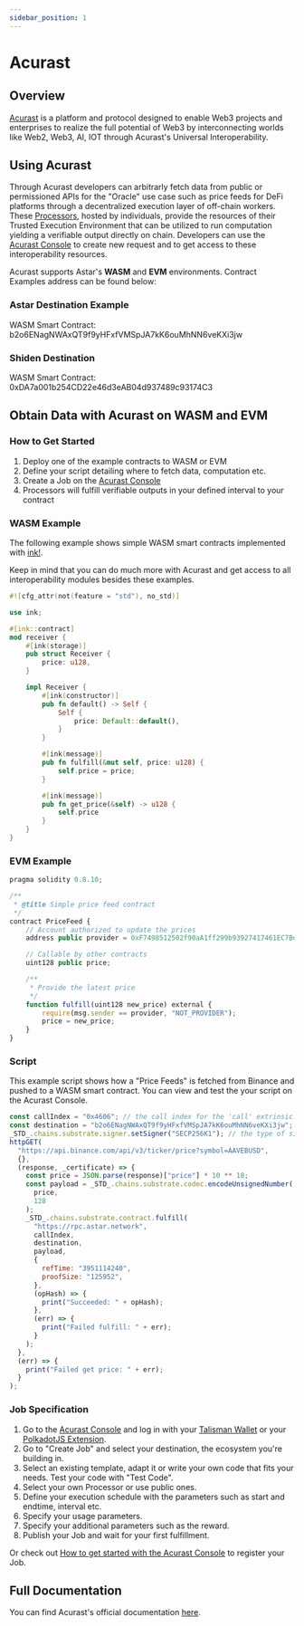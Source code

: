 ```yaml
---
sidebar_position: 1
---
```


# Acurast

[Acurast]: https://acurast.com/

## Overview

[Acurast](https://acurast.com/) is a platform and protocol designed to enable Web3 projects and enterprises to realize the full potential of Web3 by interconnecting worlds like Web2, Web3, AI, IOT through Acurast's Universal Interoperability.

## Using Acurast

Through Acurast developers can arbitrarly fetch data from public or permissioned APIs for the "Oracle" use case such as price feeds for DeFi platforms through a decentralized execution layer of off-chain workers. These [Processors](https://docs.acurast.com/acurast-processors), hosted by individuals, provide the resources of their Trusted Execution Environment that can be utilized to run computation yielding a verifiable output directly on chain. Developers can use the [Acurast Console](https://console.acurast.com/) to create new request and to get access to these interoperability resources.

Acurast supports Astar's **WASM** and **EVM** environments. Contract Examples address can be found below:

### Astar Destination Example

WASM Smart Contract: b2o6ENagNWAxQT9f9yHFxfVMSpJA7kK6ouMhNN6veKXi3jw

### Shiden Destination

WASM Smart Contract: 0xDA7a001b254CD22e46d3eAB04d937489c93174C3

## Obtain Data with Acurast on WASM and EVM

### How to Get Started

1. Deploy one of the example contracts to WASM or EVM
2. Define your script detailing where to fetch data, computation etc.
3. Create a Job on the [Acurast Console](https://console.acurast.com/)
4. Processors will fulfill verifiable outputs in your defined interval to your contract

### WASM Example

The following example shows simple WASM smart contracts implemented with [ink!](https://use.ink/).

Keep in mind that you can do much more with Acurast and get access to all interoperability modules besides these examples.

```rust
#![cfg_attr(not(feature = "std"), no_std)]

use ink;

#[ink::contract]
mod receiver {
    #[ink(storage)]
    pub struct Receiver {
        price: u128,
    }

    impl Receiver {
        #[ink(constructor)]
        pub fn default() -> Self {
            Self {
                price: Default::default(),
            }
        }

        #[ink(message)]
        pub fn fulfill(&mut self, price: u128) {
            self.price = price;
        }

        #[ink(message)]
        pub fn get_price(&self) -> u128 {
            self.price
        }
    }
}

```

### EVM Example

```ts
pragma solidity 0.8.10;

/**
 * @title Simple price feed contract
 */
contract PriceFeed {
    // Account authorized to update the prices
    address public provider = 0xF7498512502f90aA1ff299b93927417461EC7Bd5;

    // Callable by other contracts
    uint128 public price;

    /**
     * Provide the latest price
     */
    function fulfill(uint128 new_price) external {
        require(msg.sender == provider, "NOT_PROVIDER");
        price = new_price;
    }
}
```

### Script

This example script shows how a "Price Feeds" is fetched from Binance and pushed to a WASM smart contract. You can view and test the your script on the Acurast Console.

```js
const callIndex = "0x4606"; // the call index for the 'call' extrinsic.
const destination = "b2o6ENagNWAxQT9f9yHFxfVMSpJA7kK6ouMhNN6veKXi3jw"; // contract address that will receive the 'fulfill' call.
_STD_.chains.substrate.signer.setSigner("SECP256K1"); // the type of signer used for sign the extrinsic call
httpGET(
  "https://api.binance.com/api/v3/ticker/price?symbol=AAVEBUSD",
  {},
  (response, _certificate) => {
    const price = JSON.parse(response)["price"] * 10 ** 18;
    const payload = _STD_.chains.substrate.codec.encodeUnsignedNumber(
      price,
      128
    );
    _STD_.chains.substrate.contract.fulfill(
      "https://rpc.astar.network",
      callIndex,
      destination,
      payload,
      {
        refTime: "3951114240",
        proofSize: "125952",
      },
      (opHash) => {
        print("Succeeded: " + opHash);
      },
      (err) => {
        print("Failed fulfill: " + err);
      }
    );
  },
  (err) => {
    print("Failed get price: " + err);
  }
);
```

### Job Specification

1. Go to the [Acurast Console](https://console.acurast.com/) and log in with your [Talisman Wallet](https://www.talisman.xyz/wallet) or your [PolkadotJS Extension](https://polkadot.js.org/extension/).
2. Go to "Create Job" and select your destination, the ecosystem you're building in.
3. Select an existing template, adapt it or write your own code that fits your needs. Test your code with "Test Code".
4. Select your own Processor or use public ones.
5. Define your execution schedule with the parameters such as start and endtime, interval etc.
6. Specify your usage parameters.
7. Specify your additional parameters such as the reward.
8. Publish your Job and wait for your first fulfillment.

Or check out [How to get started with the Acurast Console](https://console.acurast.com/developers/introduction#get-started) to register your Job.

## Full Documentation

You can find Acurast's official documentation [here](https://docs.acurast.com/).
